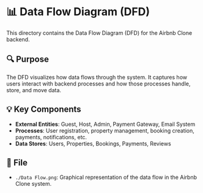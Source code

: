 # 📊 Data Flow Diagram (DFD)

This directory contains the Data Flow Diagram (DFD) for the Airbnb Clone backend.

## 🔍 Purpose

The DFD visualizes how data flows through the system. It captures how users interact with backend processes and how those processes handle, store, and move data.

## 💡 Key Components

- **External Entities**: Guest, Host, Admin, Payment Gateway, Email System
- **Processes**: User registration, property management, booking creation, payments, notifications, etc.
- **Data Stores**: Users, Properties, Bookings, Payments, Reviews

## 📁 File

- `./Data Flow.png`: Graphical representation of the data flow in the Airbnb Clone system.
